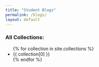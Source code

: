 ```yaml
---
title: "Student Blogs"
permalink: /blogs/
layout: default
---
```


### All Collections:

<ul>
  {% for collection in site.collections %}
    <li>{{ collection[0] }}</li>
  {% endfor %}
</ul>
